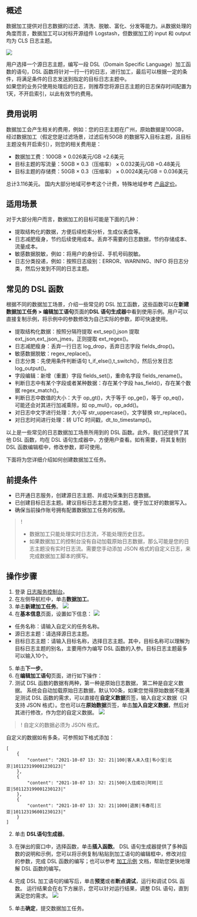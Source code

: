 ## 概述

数据加工提供对日志数据的过滤、清洗、脱敏、富化、分发等能力。从数据处理的角度而言，数据加工可以对标开源组件 Logstash，但数据加工的 input 和 output 均为 CLS 日志主题。

![](https://qcloudimg.tencent-cloud.cn/raw/d974fd27c17733119feb79035516d6a0.png)

用户选择一个源日志主题，编写一段 DSL（Domain Specific Language）加工函数的语句，DSL 函数将针对一行一行的日志，进行加工，最后可以根据一定的条件，将满足条件的日志发送到指定的目标日志主题中。   
如果您的业务只使用处理后的日志，则推荐您将源日志主题的日志保存时间配置为1天，不开启索引，以此有效节约费用。

## 费用说明
数据加工会产生相关的费用，例如：您的日志主题在广州，原始数据是100GB，经过数据加工（假定您是过滤场景，过滤后有50GB 的数据写入目标主题，且目标主题没有开启索引），则您的相关费用是：  
- 数据加工费：100GB × 0.026美元/GB =2.6美元  
- 目标主题的写流量：50GB × 0.3（压缩率） × 0.032美元/GB =0.48美元  
- 目标主题的存储费：50GB × 0.3（压缩率） × 0.0024美元/GB  = 0.036美元

总计3.116美元。 国内大部分地域可参考这个计费，特殊地域参考 [产品定价](https://intl.cloud.tencent.com/document/product/614/37510)。

## 适用场景

对于大部分用户而言，数据加工的目标可能是下面的几种：
- 提取结构化的数据，方便后续检索分析，生成仪表盘等。   
- 日志减肥瘦身，节约后续使用成本。丢弃不需要的日志数据，节约存储成本、流量成本。
- 敏感数据脱敏，例如：将用户的身份证、手机号码脱敏。
- 日志分类投递，例如：按照日志级别：ERROR、WARNING、INFO 将日志分类，然后分发到不同的日志主题。


## 常见的 DSL 函数

根据不同的数据加工场景，介绍一些常见的 DSL 加工函数，这些函数可以在**新建数据加工任务 > 编辑加工语句**页面的**DSL 语句生成器**中看到使用示例。用户可以直接复制示例，将示例中的参数修改为自己实际的参数，即可快速使用。
- 提取结构化数据：按照分隔符提取 ext_sep(),json 提取 ext_json,ext_json_jmes，正则提取 ext_regex()。
- 日志减肥瘦身：丢弃一行日志 log_drop，丢弃日志字段 fields_drop()。
- 敏感数据脱敏：regex_replace()。
- 日志分类：先使用条件判断语句 t_if_else(),t_switch()，然后分发日志 log_output()。
- 字段编辑：新增（重置）字段 fields_set()，重命名字段 fields_rename()。
- 判断日志中有某个字段或者某种数据：存在某个字段 has_field()，存在某个数据 regex_match()。
- 判断日志中数值的大小：大于 op_gt()，大于等于 op_ge()，等于 op_eq()，可能还会对其进行加减乘除，如 op_mul()，op_add()。
- 对日志中文字进行处理：大小写 str_uppercase()，文字替换 str_replace()。
- 对日志时间进行处理：转 UTC 时间戳，dt_to_timestamp()。     

以上是一些常见的日志数据加工场景所用到的 DSL 函数。此外，我们还提供了其他 DSL 函数，均在 DSL 语句生成器中，方便用户查看。如有需要，将其复制到 DSL 函数编辑框中，修改参数，即可使用。

下面将为您详细介绍如何创建数据加工任务。

## 前提条件

- 已开通日志服务，创建源日志主题、并成功采集到日志数据。
- 已创建目标日志主题。建议目标日志主题为空主题，便于加工好的数据写入。
- 确保当前操作账号拥有配置数据加工任务的权限。

>! 
> - 数据加工只能处理实时日志流，不能处理历史日志。
> - 如果数据加工的控制台没有自动加载原始日志数据，那么可能是您的日志主题没有实时日志流。需要您手动添加 JSON 格式的自定义日志，来完成数据加工脚本的撰写。
> 

## 操作步骤

1. 登录 [日志服务控制台](https://console.cloud.tencent.com/cls)。
2. 在左侧导航栏中，单击**数据加工**。  
3. 单击**新建加工任务**。
![](https://qcloudimg.tencent-cloud.cn/raw/e96c95d62e1c810492d68b1663f366e8.png)
4. 在**基本信息**页面，设置如下信息：
![](https://qcloudimg.tencent-cloud.cn/raw/1076f04e3090f71483e843f4d8a2e679.png)
 - 任务名称：请输入自定义的任务名称。
 - 源日志主题：请选择源日志主题。
 - 目标日志主题：请输入目标名称，选择日志主题。其中，目标名称可以理解为目标日志主题的别名，主要用作为编写 DSL 函数的入参。目标日志主题最多可以输入10个。
5. 单击**下一步**。
6. 在**编辑加工语句**页面，进行如下操作：
 1. 测试 DSL 函数的数据有两种，第一种是原始日志数据， 第二种是自定义数据。 系统会自动加载原始日志数据，默认100条，如果您觉得原始数据不能满足测试 DSL 函数的需求，可以直接在**自定义数据**页签，输入自定义数据（只支持 JSON 格式）。您也可以在**原始数据**页签，单击**加入自定义数据**，然后对其进行修改，作为您的自定义数据。
![](https://qcloudimg.tencent-cloud.cn/raw/a80edc9e020d5d2847ad66728e515dfd.png)
>! 自定义的数据必须为 JSON 格式。
> 
 自定义的数据如有多条，可参照如下格式添加：
```
[
    {
        "content": "2021-10-07 13: 32: 21|100|客人未入住|韦小宝|北京|101123199001230123|"
    },
    {
        "content": "2021-10-07 13: 32: 21|500|入住成功|阿珂|三亚|501123199001230123|"
    },
    {
        "content": "2021-10-07 13: 32: 21|1000|退房|韦春花|三亚|101123196001230123|"
    }
]
```
 2. 单击 **DSL语句生成器**。

 3. 在弹出的窗口中，选择函数，单击**插入函数**。
DSL 语句生成器提供了多种函数的说明和示例，您可以将示例复制/粘贴到加工语句的编辑框中，修改对应的参数，完成 DSL 函数的编写；也可以参考 [加工示例](https://intl.cloud.tencent.com/document/product/614/43570) 文档，帮助您更快地理解 DSL 函数的编写。 

 4. 完成 DSL 加工语句的编写后，单击**预览**或者**断点调试**，运行和调试 DSL 函数。
运行结果会在右下方展示，您可以针对运行结果，调整 DSL 语句，直到满足您的需求。
![](https://qcloudimg.tencent-cloud.cn/raw/e3a8a47fc5d0e50532ca4f7b186eb421.png)
7. 单击**确定**，提交数据加工任务。
